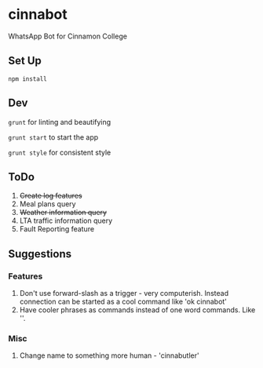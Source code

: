 # cinnabot
WhatsApp Bot for Cinnamon College

## Set Up

`npm install`

## Dev

`grunt` for linting and beautifying

`grunt start` to start the app

`grunt style` for consistent style

## ToDo

1. ~~Create log features~~
2. Meal plans query
3. ~~Weather information query~~
4. LTA traffic information query
5. Fault Reporting feature

## Suggestions

### Features

1. Don't use forward-slash as a trigger - very computerish. Instead connection can be started as a cool command like 'ok cinnabot'
2. Have cooler phrases as commands instead of one word commands. Like ''.

### Misc

1. Change name to something more human - 'cinnabutler'
